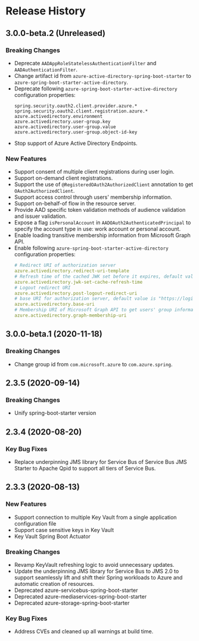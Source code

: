 # Release History

## 3.0.0-beta.2 (Unreleased)
### Breaking Changes
- Deprecate `AADAppRoleStatelessAuthenticationFilter` and `AADAuthenticationFilter`.
- Change artifact id from `azure-active-directory-spring-boot-starter` to `azure-spring-boot-starter-active-directory`.
- Deprecate following `azure-spring-boot-starter-active-directory` configuration properties:
    ```
    spring.security.oauth2.client.provider.azure.*
    spring.security.oauth2.client.registration.azure.*
    azure.activedirectory.environment
    azure.activedirectory.user-group.key
    azure.activedirectory.user-group.value
    azure.activedirectory.user-group.object-id-key
    ```
- Stop support of Azure Active Directory Endpoints.

### New Features
- Support consent of multiple client registrations during user login.
- Support on-demand client registrations.
- Support the use of `@RegisteredOAuth2AuthorizedClient` annotation to get `OAuth2AuthorizedClient`.
- Support access control through users' membership information.
- Support on-behalf-of flow in the resource server.
- Provide AAD specific token validation methods of audience validation and issuer validation.
- Expose a flag `isPersonalAccount` in `AADOAuth2AuthenticatedPrincipal` to specify the account type in use: work account or personal account.
- Enable loading transitive membership information from Microsoft Graph API.
- Enable following `azure-spring-boot-starter-active-directory` configuration properties:
    ```yaml
    # Redirect URI of authorization server
    azure.activedirectory.redirect-uri-template
    # Refresh time of the cached JWK set before it expires, default value is 5 minutes.
    azure.activedirectory.jwk-set-cache-refresh-time
    # Logout redirect URI
    azure.activedirectory.post-logout-redirect-uri
    # base URI for authorization server, default value is "https://login.microsoftonline.com/"
    azure.activedirectory.base-uri
    # Membership URI of Microsoft Graph API to get users' group information, default value is "https://graph.microsoft.com/v1.0/me/memberOf"
    azure.activedirectory.graph-membership-uri
    ```

## 3.0.0-beta.1 (2020-11-18)
### Breaking Changes
- Change group id from `com.microsoft.azure` to `com.azure.spring`.

## 2.3.5 (2020-09-14)
### Breaking Changes
- Unify spring-boot-starter version

## 2.3.4 (2020-08-20)
### Key Bug Fixes
- Replace underpinning JMS library for Service Bus of Service Bus JMS Starter to Apache Qpid to support all tiers of Service Bus.

## 2.3.3 (2020-08-13)
### New Features
- Support connection to multiple Key Vault from a single application configuration file 
- Support case sensitive keys in Key Vault 
- Key Vault Spring Boot Actuator 

### Breaking Changes
- Revamp KeyVault refreshing logic to avoid unnecessary updates. 
- Update the underpinning JMS library for Service Bus to JMS 2.0 to support seamlessly lift and shift their Spring workloads to Azure and automatic creation of resources.
- Deprecated azure-servicebus-spring-boot-starter 
- Deprecated azure-mediaservices-spring-boot-starter 
- Deprecated azure-storage-spring-boot-starter  

### Key Bug Fixes 
- Address CVEs and cleaned up all warnings at build time. 

